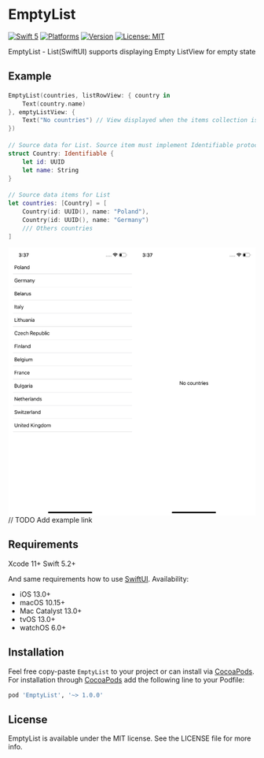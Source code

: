 # EmptyList

[![Swift 5](https://img.shields.io/badge/swift-5-orange)](https://swift.org/)
[![Platforms](https://img.shields.io/cocoapods/p/EmptyList)](https://cocoapods.org/pods/EmptyList)
[![Version](https://img.shields.io/cocoapods/v/EmptyList.svg?style=flat)](https://cocoapods.org/pods/EmptyList)
[![License: MIT](https://img.shields.io/badge/License-MIT-yellow.svg)](https://opensource.org/licenses/MIT)

EmptyList - List(SwiftUI) supports displaying Empty ListView for empty state

## Example

```swift
EmptyList(countries, listRowView: { country in
    Text(country.name)
}, emptyListView: {
    Text("No countries") // View displayed when the items collection isEmpty
})

// Source data for List. Source item must implement Identifiable protocol
struct Country: Identifiable {
    let id: UUID
    let name: String
}

// Source data items for List 
let countries: [Country] = [
    Country(id: UUID(), name: "Poland"),
    Country(id: UUID(), name: "Germany")
    /// Others countries 
]
```
<div style="display: flex;">
    <img src="Assets/Countries.png" width="50%" height="100%">
    <img src="Assets/NoCountries.png" width="50%" height="100%">
</div>
// TODO Add example link

## Requirements

Xcode 11+
Swift 5.2+

And same requirements how to use [SwiftUI](https://developer.apple.com/documentation/swiftui). Availability:
- iOS 13.0+
- macOS 10.15+
- Mac Catalyst 13.0+
- tvOS 13.0+
- watchOS 6.0+

## Installation

Feel free copy-paste ```EmptyList``` to your project or can install via [CocoaPods](https://cocoapods.org).
For installation through [CocoaPods](https://cocoapods.org) add the following line to your Podfile:

```ruby
pod 'EmptyList', '~> 1.0.0'
```

## License

EmptyList is available under the MIT license. See the LICENSE file for more info.
